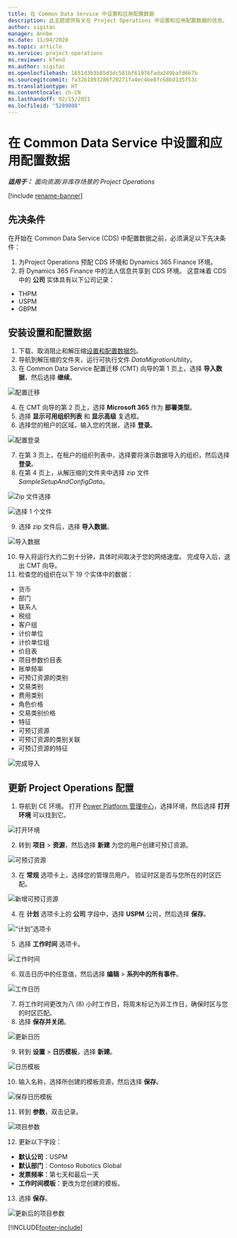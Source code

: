 ```yaml
---
title: 在 Common Data Service 中设置和应用配置数据
description: 此主题提供有关在 Project Operations 中设置和应用配置数据的信息。
author: sigitac
manager: Annbe
ms.date: 11/04/2020
ms.topic: article
ms.service: project-operations
ms.reviewer: kfend
ms.author: sigitac
ms.openlocfilehash: 1651d3b3b85d3dc581bf61976fada249bafd6b7b
ms.sourcegitcommit: fa32b1893286f20271fa4ec4be8fc68bd135f53c
ms.translationtype: HT
ms.contentlocale: zh-CN
ms.lasthandoff: 02/15/2021
ms.locfileid: "5289808"
---
```

# <a name="set-up-and-apply-configuration-data-in-the-common-data-service"></a>在 Common Data Service 中设置和应用配置数据 

_**适用于：** 面向资源/非库存场景的 Project Operations_

[!include [rename-banner](~/includes/cc-data-platform-banner.md)]

## <a name="prerequisites"></a>先决条件

在开始在 Common Data Service (CDS) 中配置数据之前，必须满足以下先决条件：

1.  为Project Operations 预配 CDS 环境和 Dynamics 365 Finance 环境。
2.  将 Dynamics 365 Finance 中的法人信息共享到 CDS 环境。 这意味着 CDS 中的 **公司** 实体具有以下公司记录：
  - THPM
  - USPM
  - GBPM

## <a name="install-setup-and-configuration-data"></a>安装设置和配置数据

1. 下载、取消阻止和解压缩[设置和配置数据包](https://download.microsoft.com/download/1/3/4/1349369c-6209-42b7-b3b4-5be0e67cacd8/ProjOpsSampleSetupData-%20Integrated%20UR1.zip)。
2. 导航到解压缩的文件夹，运行可执行文件 *DataMigrationUtility*。
3. 在 Common Data Service 配置迁移 (CMT) 向导的第 1 页上，选择 **导入数据**，然后选择 **继续**。

![配置迁移](./media/1ConfigurationMigration.png)

4. 在 CMT 向导的第 2 页上，选择 **Microsoft 365** 作为 **部署类型**。
5. 选择 **显示可用组织列表** 和 **显示高级** 复选框。
6. 选择您的租户的区域，输入您的凭据，选择 **登录**。

![配置登录](./media/2ConfigurationSignin.png)

7. 在第 3 页上，在租户的组织列表中，选择要将演示数据导入的组织，然后选择 **登录**。
8. 在第 4 页上，从解压缩的文件夹中选择 zip 文件 *SampleSetupAndConfigData*。

![Zip 文件选择](./media/3ZipFile.png)

![选择 1 个文件](./media/4SelectAFile.png)

9. 选择 zip 文件后，选择 **导入数据**。

![导入数据](./media/5ImportData.png)

10. 导入将运行大约二到十分钟，具体时间取决于您的网络速度。 完成导入后，退出 CMT 向导。 
11. 检查您的组织在以下 19 个实体中的数据：

  - 货币
  - 部门
  - 联系人​​
  - 税组
  - 客户组
  - 计价单位
  - 计价单位组
  - 价目表
  - 项目参数价目表
  - 账单频率
  - 可预订资源的类别
  - 交易类别
  - 费用类别
  - 角色价格
  - 交易类别价格
  - 特征
  - 可预订资源
  - 可预订资源的类别关联
  - 可预订资源的特征

![完成导入](./media/6CompleteImport.png)

## <a name="update-project-operations-configurations"></a>更新 Project Operations 配置

1. 导航到 CE 环境。 打开 [Power Platform 管理中心](https://admin.powerplatform.microsoft.com/environments)，选择环境，然后选择 **打开环境** 可以找到它。 

![打开环境](./media/7OpenEnvironment.png)

2. 转到 **项目** > **资源**，然后选择 **新建** 为您的用户创建可预订资源。

![可预订资源](./media/8BookableResources.png)

3. 在 **常规** 选项卡上，选择您的管理员用户。 验证时区是否与您所在的时区匹配。 

![新增可预订资源](./media/9NewBookableResource.png)

4. 在 **计划** 选项卡上的 **公司** 字段中，选择 **USPM** 公司，然后选择 **保存**。 

![“计划”选项卡](./media/10SchedulingTab.png)

5. 选择 **工作时间** 选项卡。  

![工作时间](./media/11WorkHours.png)

6. 双击日历中的任意值，然后选择 **编辑** > **系列中的所有事件**。 

![工作日历](./media/12WorkCalendar.png)

7. 将工作时间更改为八 (8) 小时工作日，将周末标记为非工作日，确保时区与您的时区匹配。 
8. 选择 **保存并关闭**。

![更新日历](./media/13UpdateCalendar.png)

9. 转到 **设置** > **日历模板**，选择 **新建**。
 
 ![日历模板](./media/14CalendarTemplates.png)
 
 10. 输入名称，选择所创建的模板资源，然后选择 **保存**。 
 
 ![保存日历模板](./media/15SaveCalendarTemplate.png)
 
 11. 转到 **参数**，双击记录。 
 
 ![项目参数](./media/16ProjectParameters.png)
 
12. 更新以下字段：

 - **默认公司**：USPM
 - **默认部门**：Contoso Robotics Global
 - **发票频率**：第七天和最后一天
 - **工作时间模板**：更改为您创建的模板。

13. 选择 **保存**。 

![更新后的项目参数](./media/17UpdatedProjectParameters.png)


[!INCLUDE[footer-include](../includes/footer-banner.md)]